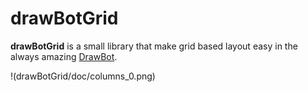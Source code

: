 # drawBotGrid

**drawBotGrid** is a small library that make grid based layout easy in the always amazing [DrawBot](https://www.drawbot.com).

!(drawBotGrid/doc/columns_0.png)